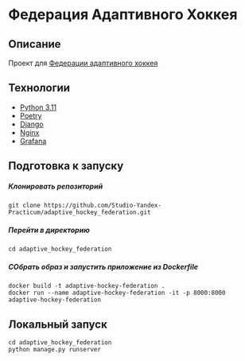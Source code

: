 # Федерация Адаптивного Хоккея

## Описание
Проект для [Федерации адаптивного хоккея](https://paraicehockey.ru/) 
## Технологии
- [Python 3.11](https://www.python.org/downloads/release/python-3110/)
- [Poetry](https://python-poetry.org/)
- [Django](https://www.djangoproject.com/)
- [Nginx](https://nginx.org/)
- [Grafana](https://grafana.com/grafana/)

## Подготовка к запуску

##### Клонировать репозиторий

```shell
git clone https://github.com/Studio-Yandex-Practicum/adaptive_hockey_federation.git
```

##### Перейти в директорию

```shell
cd adaptive_hockey_federation
```

##### СОбрать образ и запустить приложение из Dockerfile

```shell
docker build -t adaptive-hockey-federation .
docker run --name adaptive-hockey-federation -it -p 8000:8000 adaptive-hockey-federation
```

## Локальный запуск

```shell
cd adaptive_hockey_federation
python manage.py runserver
```
